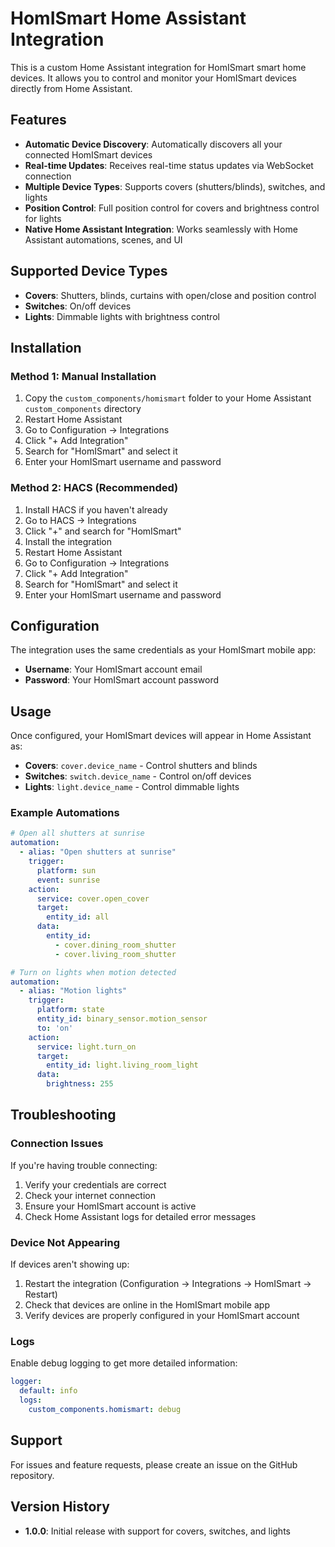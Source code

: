 # HomISmart Home Assistant Integration

This is a custom Home Assistant integration for HomISmart smart home devices. It allows you to control and monitor your HomISmart devices directly from Home Assistant.

## Features

- **Automatic Device Discovery**: Automatically discovers all your connected HomISmart devices
- **Real-time Updates**: Receives real-time status updates via WebSocket connection
- **Multiple Device Types**: Supports covers (shutters/blinds), switches, and lights
- **Position Control**: Full position control for covers and brightness control for lights
- **Native Home Assistant Integration**: Works seamlessly with Home Assistant automations, scenes, and UI

## Supported Device Types

- **Covers**: Shutters, blinds, curtains with open/close and position control
- **Switches**: On/off devices
- **Lights**: Dimmable lights with brightness control

## Installation

### Method 1: Manual Installation

1. Copy the `custom_components/homismart` folder to your Home Assistant `custom_components` directory
2. Restart Home Assistant
3. Go to Configuration → Integrations
4. Click "+ Add Integration"
5. Search for "HomISmart" and select it
6. Enter your HomISmart username and password

### Method 2: HACS (Recommended)

1. Install HACS if you haven't already
2. Go to HACS → Integrations
3. Click "+" and search for "HomISmart"
4. Install the integration
5. Restart Home Assistant
6. Go to Configuration → Integrations
7. Click "+ Add Integration"
8. Search for "HomISmart" and select it
9. Enter your HomISmart username and password

## Configuration

The integration uses the same credentials as your HomISmart mobile app:

- **Username**: Your HomISmart account email
- **Password**: Your HomISmart account password

## Usage

Once configured, your HomISmart devices will appear in Home Assistant as:

- **Covers**: `cover.device_name` - Control shutters and blinds
- **Switches**: `switch.device_name` - Control on/off devices
- **Lights**: `light.device_name` - Control dimmable lights

### Example Automations

```yaml
# Open all shutters at sunrise
automation:
  - alias: "Open shutters at sunrise"
    trigger:
      platform: sun
      event: sunrise
    action:
      service: cover.open_cover
      target:
        entity_id: all
      data:
        entity_id:
          - cover.dining_room_shutter
          - cover.living_room_shutter

# Turn on lights when motion detected
automation:
  - alias: "Motion lights"
    trigger:
      platform: state
      entity_id: binary_sensor.motion_sensor
      to: 'on'
    action:
      service: light.turn_on
      target:
        entity_id: light.living_room_light
      data:
        brightness: 255
```

## Troubleshooting

### Connection Issues

If you're having trouble connecting:

1. Verify your credentials are correct
2. Check your internet connection
3. Ensure your HomISmart account is active
4. Check Home Assistant logs for detailed error messages

### Device Not Appearing

If devices aren't showing up:

1. Restart the integration (Configuration → Integrations → HomISmart → Restart)
2. Check that devices are online in the HomISmart mobile app
3. Verify devices are properly configured in your HomISmart account

### Logs

Enable debug logging to get more detailed information:

```yaml
logger:
  default: info
  logs:
    custom_components.homismart: debug
```

## Support

For issues and feature requests, please create an issue on the GitHub repository.

## Version History

- **1.0.0**: Initial release with support for covers, switches, and lights

